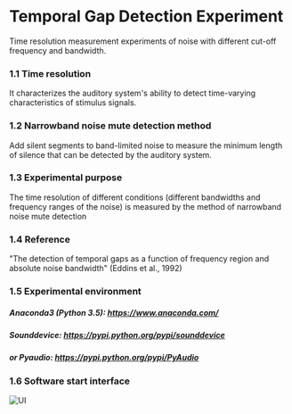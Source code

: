 # Temporal Gap Detection Experiment
Time resolution measurement experiments of noise with different cut-off frequency and bandwidth.


### 1.1 Time resolution
It characterizes the auditory system's ability to detect time-varying characteristics of stimulus signals.

### 1.2 Narrowband noise mute detection method
Add silent segments to band-limited noise to measure the minimum length of silence that can be detected by the auditory system.

### 1.3 Experimental purpose
The time resolution of different conditions (different bandwidths and frequency ranges of the noise) is measured by the method of narrowband noise mute detection

### 1.4 Reference
"The detection of temporal gaps as a function of frequency region and absolute noise bandwidth" (Eddins et al., 1992)

### 1.5 Experimental environment
##### Anaconda3 (Python 3.5): https://www.anaconda.com/
##### Sounddevice: https://pypi.python.org/pypi/sounddevice
##### or Pyaudio: https://pypi.python.org/pypi/PyAudio

### 1.6 Software start interface
![UI](https://github.com/isuccess188/TemporalGapDetection/blob/master/UI.png)
